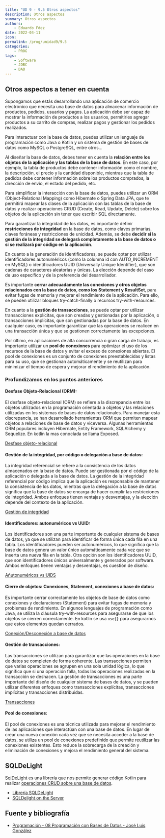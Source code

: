 ```yaml
---
title: "UD 9 - 9.5 Otros aspectos"
description: Otros aspectos
summary: Otros aspectos
authors:
    - Eduardo Fdez
date: 2022-04-11
icon:   
permalink: /prog/unidad9/9.5
categories:
    - PROG
tags:
    - Software
    - JDBC
    - DAO
---
```

## Otros aspectos a tener en cuenta

Supongamos que estás desarrollando una aplicación de comercio electrónico que necesita una base de datos para almacenar información de productos, pedidos, usuarios y pagos. La aplicación debe ser capaz de mostrar la información de productos a los usuarios, permitirles agregar productos a su carrito de compras, realizar pagos y gestionar los pedidos realizados.

Para interactuar con la base de datos, puedes utilizar un lenguaje de programación como Java o Kotlin y un sistema de gestión de bases de datos como MySQL o PostgreSQL, entre otros...

Al diseñar la base de datos, debes tener en cuenta la **relación entre los objetos de la aplicación y las tablas de la base de datos**. En este caso, por ejemplo, la tabla de productos debe contener información como el nombre, la descripción, el precio y la cantidad disponible, mientras que la tabla de pedidos debe contener información sobre los productos comprados, la dirección de envío, el estado del pedido, etc.

Para simplificar la interacción con la base de datos, puedes utilizar un ORM (Object-Relational Mapping) como Hibernate o Spring Data JPA, que te permitirá mapear las clases de la aplicación con las tablas de la base de datos y realizar operaciones CRUD (Create, Read, Update, Delete) sobre los objetos de la aplicación sin tener que escribir SQL directamente.

Para garantizar la integridad de los datos, es importante definir **restricciones de integridad** en la base de datos, como claves primarias, claves foráneas y restricciones de unicidad. Además, se debe **decidir si la gestión de la integridad se delegará completamente a la base de datos o si se realizará por código en la aplicación**.

En cuanto a la generación de identificadores, se puede optar por utilizar identificadores autonuméricos (como la columna id con AUTO_INCREMENT en MySQL) o identificadores UUID (Universally Unique Identifier), que son cadenas de caracteres aleatorias y únicas. La elección depende del caso de uso específico y de la preferencia del desarrollador.

Es importante **cerrar adecuadamente las conexiones y otros objetos relacionados con la base de datos, como los Statement y ResultSet**, para evitar fugas de memoria y mejorar el rendimiento de la aplicación. Para ello, se pueden utilizar bloques try-catch-finally o recursos try-with-resources.

En cuanto a la **gestión de transacciones**, se puede optar por utilizar transacciones explícitas, que son creadas y gestionadas por la aplicación, o transacciones implícitas, que son gestionadas por la base de datos. En cualquier caso, es importante garantizar que las operaciones se realicen en una transacción única y que se gestionen correctamente las excepciones.

Por último, en aplicaciones de alta concurrencia o gran carga de trabajo, es importante utilizar un **pool de conexiones** para optimizar el uso de los recursos de la base de datos y evitar el exceso de conexiones abiertas. El pool de conexiones es un conjunto de conexiones preestablecidas y listas para su uso, que se gestionan automáticamente y se reutilizan para minimizar el tiempo de espera y mejorar el rendimiento de la aplicación.

### Profundizamos en los puntos anteriores

#### Desfase Objeto-Relacional (ORM):

El desfase objeto-relacional (ORM) se refiere a la discrepancia entre los objetos utilizados en la programación orientada a objetos y las relaciones utilizadas en los sistemas de bases de datos relacionales. Para manejar esta discrepancia, se han desarrollado herramientas ORM que permiten mapear objetos a relaciones de base de datos y viceversa. Algunas herramientas ORM populares incluyen Hibernate, Entity Framework, SQLAlchemy y Sequelize. En kotlin la mas conocíada se llama Exposed.

[Desfase objeto-relacional](https://github.com/joseluisgs/Programacion-08-2022-2023#el-desfase-objeto-relacional)

#### Gestión de la integridad, por código o delegación a base de datos:

La integridad referencial se refiere a la consistencia de los datos almacenados en la base de datos. Puede ser gestionada por el código de la aplicación o delegada a la base de datos. La gestión de la integridad referencial por código implica que la aplicación es responsable de mantener la consistencia de los datos, mientras que la delegación a la base de datos significa que la base de datos se encarga de hacer cumplir las restricciones de integridad. Ambos enfoques tienen ventajas y desventajas, y la elección depende del contexto de la aplicación.

[Gestión de integridad](https://github.com/joseluisgs/Programacion-08-2022-2023#gesti%C3%B3n-de-integridad-por-c%C3%B3digo-o-delegaci%C3%B3n-en-la-base-de-datos)

#### Identificadores: autonuméricos vs UUID:

Los identificadores son una parte importante de cualquier sistema de bases de datos, ya que se utilizan para identificar de forma única cada fila en una tabla. Los identificadores pueden ser autonuméricos, lo que significa que la base de datos genera un valor único automáticamente cada vez que se inserta una nueva fila en la tabla. Otra opción son los identificadores UUID, que son identificadores únicos universalmente y generados por software. Ambos enfoques tienen ventajas y desventajas, es cuestión de diseño.

[Añutonuméricos vs UIDS](https://github.com/joseluisgs/Programacion-08-2022-2023#autonum%C3%A9ricos-vs-uuid)

#### Cierre de objetos: Conexiones, Statement, conexiones a base de datos:

Es importante cerrar correctamente los objetos de base de datos como conexiones y declaraciones (Statement) para evitar fugas de memoria y problemas de rendimiento. En algunos lenguajes de programación como Java, se utiliza la cláusula try-with-resources para asegurarse de que los objetos se cierren correctamente. En kotlin se usa `use{}` para asegurarnos que estos elementos quedan cerrados.

[Conexión/Desconexión a base de datos](https://github.com/joseluisgs/Programacion-08-2022-2023#conexi%C3%B3n-a-la-base-de-datos)

#### Gestión de transacciones:

Las transacciones se utilizan para garantizar que las operaciones en la base de datos se completen de forma coherente. Las transacciones permiten que varias operaciones se agrupen en una sola unidad lógica, lo que significa que si una operación falla, todas las operaciones realizadas en la transacción se deshacen. La gestión de transacciones es una parte importante del diseño de cualquier sistema de bases de datos, y se pueden utilizar diferentes enfoques como transacciones explícitas, transacciones implícitas y transacciones distribuidas.

[Transacciones](https://github.com/joseluisgs/Programacion-08-2022-2023#transacciones)

#### Pool de conexiones:

El pool de conexiones es una técnica utilizada para mejorar el rendimiento de las aplicaciones que interactúan con una base de datos. En lugar de crear una nueva conexión cada vez que se necesita acceder a la base de datos, se utiliza un pool de conexiones predefinido que permite reutilizar las conexiones existentes. Esto reduce la sobrecarga de la creación y eliminación de conexiones y mejora el rendimiento general del sistema.

## SQLDeLight

[SqlDeLight](https://cashapp.github.io/sqldelight/2.0.0-alpha05/) es una librería que nos permite generar código Kotlin para realizar [operaciones CRUD sobre una base de datos](https://cashapp.github.io/sqldelight/2.0.0-alpha05/jvm_sqlite/).

- [Librería SQLDeLight](https://github.com/joseluisgs/Programacion-08-2022-2023#sqldelight)
- [SQLDelight on the Server](https://ryanharter.com/blog/2020/08/sqldelight-on-the-server/)

## Fuente y bibliografía

- [Programación - 08 Programación con Bases de Datos - José Luis González](https://github.com/joseluisgs/Programacion-08-2022-2023)
